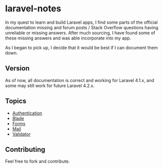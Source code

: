 laravel-notes
=============

In my quest to learn and build Laravel apps, I find some parts of the official documentation missing and forum posts / Stack Overflow questions having unreliable or missing answers. After much sourcing, I have found some of these missing answers and was able incorporate into my app.

As I began to pick up, I decide that it would be best if I can document them down.

## Version

As of now, all documentation is correct and working for Laravel 4.1.x, and some may still work for future Laravel 4.2.x.

## Topics

- [Authentication](Authentication.md)
- [Blade](Blade.md)
- [Forms](Forms.md)
- [Mail](Mail.md)
- [Validator](Validator.md)

## Contributing

Feel free to fork and contribute.
